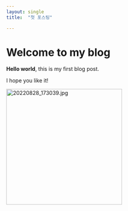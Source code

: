 ```yaml
---
layout: single
title:  "첫 포스팅"

---
```


# Welcome to my blog

**Hello world**, this is my first blog post.

I hope you like it!    

<img src="file:///C:/1-GithubBlog/Jeonghun6.github.io/images/2022-12-28-first/b15e52a84348cb237ae4038d7ab56a5eb805e715.jpg" title="" alt="20220828_173039.jpg" width="308">
